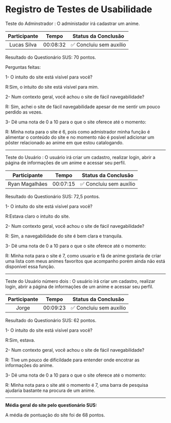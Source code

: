 # Registro de Testes de Usabilidade

Teste do Adminstrador : O administador irá cadastrar um anime.

|Participante|Tempo|Status da Conclusão|
|:----------:|:----------:|:----------:|
|Lucas Silva|00:08:32|:white_check_mark: Concluiu sem auxílio|

Resultado do Questionário SUS: 70 pontos.

Perguntas feitas:

1- O intuito do site está visível para você?

R:Sim, o intuito do site está visível para mim.

2- Num contexto geral, você achou o site de fácil navegabilidade?

R: Sim, achei o site de fácil navegabilidade apesar de me sentir um pouco perdido as vezes.

3- Dê uma nota de 0 a 10 para o que o site oferece até o momento:

R: Minha nota para o site é 6, pois como admistrador minha função é alimentar o conteúdo do site e no momento não é posível adicionar um pôster relacionado ao anime em que estou catalogando.
<hr>

Teste do Usuário : O usuário irá criar um cadastro, realizar login, abrir a página de informações de um anime e acessar seu perfil.

|Participante|Tempo|Status da Conclusão|
|:----------:|:----------:|:----------:|
|Ryan Magalhães|00:07:15|:white_check_mark: Concluiu sem auxílio|

Resultado do Questionário SUS: 72,5 pontos.

1- O intuito do site está visível para você?

R:Estava claro o intuito do site.

2- Num contexto geral, você achou o site de fácil navegabilidade?

R: Sim, a navegabilidade do site é bem clara e tranquila.

3- Dê uma nota de 0 a 10 para o que o site oferece até o momento:

R: Minha nota para o site é 7, como usuario e fã de anime gostaria de criar uma lista com meus animes favoritos que acompanho porém ainda não está disponível essa função.

<hr>

Teste do Usuário número dois : O usuário irá criar um cadastro, realizar login, abrir a página de informações de um anime e acessar seu perfil.

|Participante|Tempo|Status da Conclusão|
|:----------:|:----------:|:----------:|
|Jorge|00:09:23|:white_check_mark: Concluiu sem auxílio|

Resultado do Questionário SUS: 62 pontos.

1- O intuito do site está visível para você?

R:Sim, estava.

2- Num contexto geral, você achou o site de fácil navegabilidade?

R: Tive um pouco de dificildade para entender onde encotrar as informações do anime.

3- Dê uma nota de 0 a 10 para o que o site oferece até o momento:

R: Minha nota para o site até o momento é 7, uma barra de pesquisa ajudaria bastante na procura de um anime.
<hr>

**Média geral do site pelo questionário SUS:**

A média de pontuação do site foi de 68 pontos.
